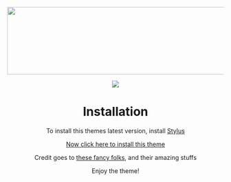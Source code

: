<p align="center"><img width="600" height="157" src="https://kckarnige.github.io/DC-Gradient-Theme/banner.png"></p>

<p align="center"><img src="https://kckarnige.github.io/DC-Gradient-Theme/preview.png"></p>

<h1 align="center">Installation</h1>
<p align="center">To install this themes latest version, install <a href="https://chrome.google.com/webstore/detail/stylus/clngdbkpkpeebahjckkjfobafhncgmne/related">Stylus</a></p>
<p align="center"><a href="https://kckarnige.github.io/DC-Gradient-Theme/index.user.css" target="_blank" rel="noopener noreferrer">Now click here to install this theme</a></p>
<p align="center">Credit goes to <a href="https://github.com/kckarnige/DC-Gradient-Theme/blob/main/CREDITS.md">these fancy folks</a>, and their amazing stuffs</p>

<p align="center">Enjoy the theme!</p>
